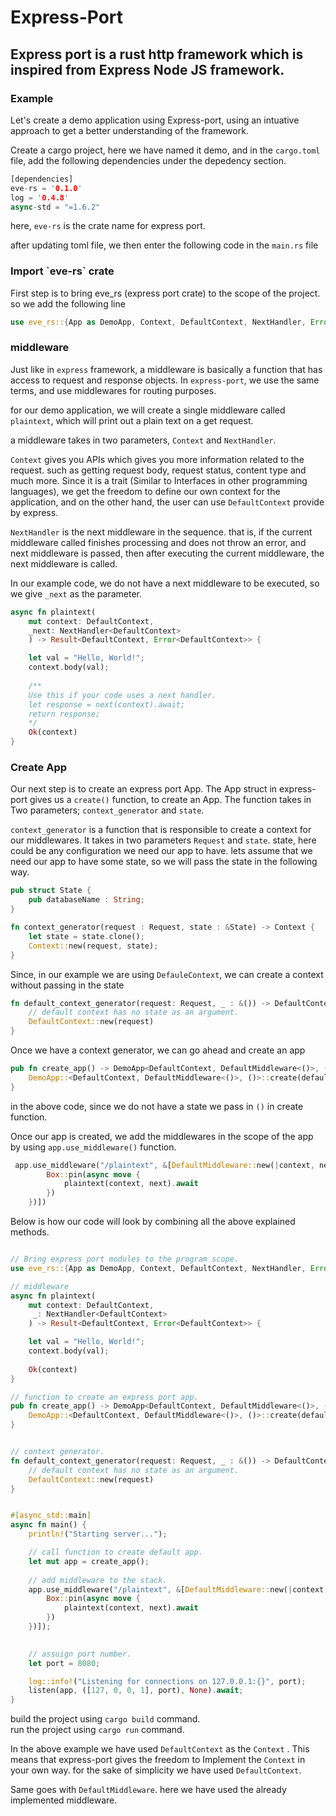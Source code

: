 # Express-Port

## Express port is a rust http framework which is inspired from Express Node JS framework.



### Example

Let's create a demo application using Express-port, using an intuative approach to get a better understanding of the framework.

Create a cargo project, here we have named it demo, and in the `cargo.toml` file, add the following dependencies under the depedency section.

``` rust
[dependencies]
eve-rs = '0.1.0'
log = '0.4.8'
async-std = "=1.6.2"
```

here, `eve-rs` is the crate name for express port.  

after updating toml file, we then enter the following code in the `main.rs` file  


<H3> Import `eve-rs` crate </H3>

First step is to bring eve_rs (express port crate) to the scope of the project. so we add the following line

```rust
use eve_rs::{App as DemoApp, Context, DefaultContext, NextHandler, Error, listen, Request, DefaultMiddleware};
```

<H3> middleware </H3>  

Just like in `express` framework, a middleware is basically a function that has access to request and response objects. In `express-port`, we use the same terms, and use middlewares for routing purposes.

for our demo application, we will create a single middleware called `plaintext`, which will print out a plain text on a get request.

a middleware takes in two parameters, `Context` and `NextHandler`. 

`Context` gives you APIs which gives you more information related to the request. such as getting request body, request status, content type and much more. Since it is a trait (Similar to Interfaces in other programming languages), we get the freedom to define our own context for the application, and on the other hand, the user can use `DefaultContext` provide by express.

`NextHandler` is the next middleware in the sequence. that is, if the current middleware called finishes processing and does not throw an error, and next middleware is passed, then after executing the current middleware, the next middleware is called.

In our example code, we do not have a next middleware to be executed, so we give `_next` as the parameter.

```rust 
async fn plaintext(
    mut context: DefaultContext,
    _next: NextHandler<DefaultContext>
    ) -> Result<DefaultContext, Error<DefaultContext>> {

    let val = "Hello, World!";
    context.body(val);
    
    /**
    Use this if your code uses a next handler.
    let response = next(context).await;
    return response;
    */
    Ok(context)
}
```

<H3> Create App </H3>  

Our next step is to create an express port App. The App struct in express-port gives us a `create()`  function, to create an App. The function takes in Two parameters; `context_generator` and  `state`. 

`context_generator` is a function that is responsible to create a context for our middlewares. It takes in two parameters `Request` and  `state`. state, here could be any configuration we need our app to have. lets assume that we need our app to have some state, so we will pass the state in the following way.

```rust
pub struct State {
    pub databaseName : String;
}

fn context_generator(request : Request, state : &State) -> Context {
    let state = state.clone();
    Context::new(request, state);
}
```

Since, in our example we are using `DefauleContext`, we can create a context without passing in the state
``` rust
fn default_context_generator(request: Request, _ : &()) -> DefaultContext {     
    // default context has no state as an argument.
	DefaultContext::new(request)
}
```

Once we have a context generator, we can go ahead and create an app

``` rust
pub fn create_app() -> DemoApp<DefaultContext, DefaultMiddleware<()>, ()>  {
    DemoApp::<DefaultContext, DefaultMiddleware<()>, ()>::create(default_context_generator, ())
}
```
in the above code, since we do not have a state we pass in `()` in create function.

Once our app is created, we add the middlewares in the scope of the app by using `app.use_middleware()` function.

``` rust
 app.use_middleware("/plaintext", &[DefaultMiddleware::new(|context, next| {
        Box::pin(async move {
            plaintext(context, next).await 
        })
    })])
```

Below is how our code will look by combining all the above explained methods.

``` rust

// Bring express port modules to the program scope.
use eve_rs::{App as DemoApp, Context, DefaultContext, NextHandler, Error, listen, Request, DefaultMiddleware};

// middleware
async fn plaintext(
    mut context: DefaultContext,
     _: NextHandler<DefaultContext>
    ) -> Result<DefaultContext, Error<DefaultContext>> {

    let val = "Hello, World!";
    context.body(val);
    
    Ok(context)
}

// function to create an express port app.
pub fn create_app() -> DemoApp<DefaultContext, DefaultMiddleware<()>, ()>  {
    DemoApp::<DefaultContext, DefaultMiddleware<()>, ()>::create(default_context_generator, ())
}


// context generator.
fn default_context_generator(request: Request, _ : &()) -> DefaultContext {     
    // default context has no state as an argument.
	DefaultContext::new(request)
}


#[async_std::main]
async fn main() {
    println!("Starting server...");

    // call function to create default app.
    let mut app = create_app();
    
    // add middleware to the stack.
    app.use_middleware("/plaintext", &[DefaultMiddleware::new(|context, next| {
        Box::pin(async move {
            plaintext(context, next).await 
        })
    })]);
    

    // assuign port number.
    let port = 8080;

    log::info!("Listening for connections on 127.0.0.1:{}", port);
    listen(app, ([127, 0, 0, 1], port), None).await;
}

```
build the project using `cargo build` command.  
run the project using `cargo run` command.

In the above example we have used  `DefaultContext`  as the  `Context` . This means that express-port gives the freedom to Implement the `Context` in your own way. for the sake of simplicity we have used  `DefaultContext`.

Same goes with `DefaultMiddleware`. here we have used the already implemented middleware.
